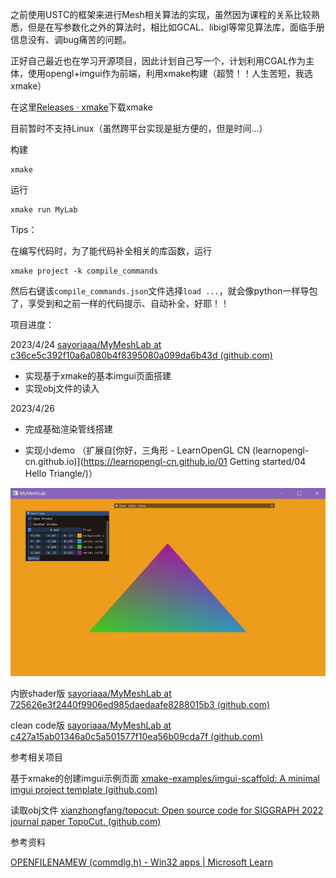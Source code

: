 之前使用USTC的框架来进行Mesh相关算法的实现，虽然因为课程的关系比较熟悉，但是在写参数化之外的算法时，相比如GCAL、libigl等常见算法库，面临手册信息没有、调bug痛苦的问题。

正好自己最近也在学习开源项目，因此计划自己写一个，计划利用CGAL作为主体，使用opengl+imgui作为前端，利用xmake构建（超赞！！人生苦短，我选xmake）



在这里[Releases · xmake](https://github.com/xmake-io/xmake/releases)下载xmake

目前暂时不支持Linux（虽然跨平台实现是挺方便的，但是时间...）

构建

```
xmake
```

运行

```
xmake run MyLab
```



Tips：

在编写代码时，为了能代码补全相关的库函数，运行

```
xmake project -k compile_commands
```

然后右键该`compile_commands.json`文件选择`load ...`，就会像python一样导包了，享受到和之前一样的代码提示、自动补全，好耶！！



项目进度：

2023/4/24 [sayoriaaa/MyMeshLab at c36ce5c392f10a6a080b4f8395080a099da6b43d (github.com)](https://github.com/sayoriaaa/MyMeshLab/tree/c36ce5c392f10a6a080b4f8395080a099da6b43d)

- 实现基于xmake的基本imgui页面搭建
- 实现obj文件的读入

2023/4/26

- 完成基础渲染管线搭建

- 实现小demo （扩展自[你好，三角形 - LearnOpenGL CN (learnopengl-cn.github.io)](https://learnopengl-cn.github.io/01 Getting started/04 Hello Triangle/)）

![1](imgs/1.JPG)

内嵌shader版 [sayoriaaa/MyMeshLab at 725626e3f2440f9906ed985daedaafe8288015b3 (github.com)](https://github.com/sayoriaaa/MyMeshLab/tree/725626e3f2440f9906ed985daedaafe8288015b3)

clean code版 [sayoriaaa/MyMeshLab at c427a15ab01346a0c5a501577f10ea56b09cda7f (github.com)](https://github.com/sayoriaaa/MyMeshLab/tree/c427a15ab01346a0c5a501577f10ea56b09cda7f)



参考相关项目

基于xmake的创建imgui示例页面 [xmake-examples/imgui-scaffold: A minimal imgui project template (github.com)](https://github.com/xmake-examples/imgui-scaffold)

读取obj文件 [xianzhongfang/topocut: Open source code for SIGGRAPH 2022 journal paper TopoCut. (github.com)](https://github.com/xianzhongfang/topocut)

参考资料

[OPENFILENAMEW (commdlg.h) - Win32 apps | Microsoft Learn](https://learn.microsoft.com/zh-cn/windows/win32/api/commdlg/ns-commdlg-openfilenamew)